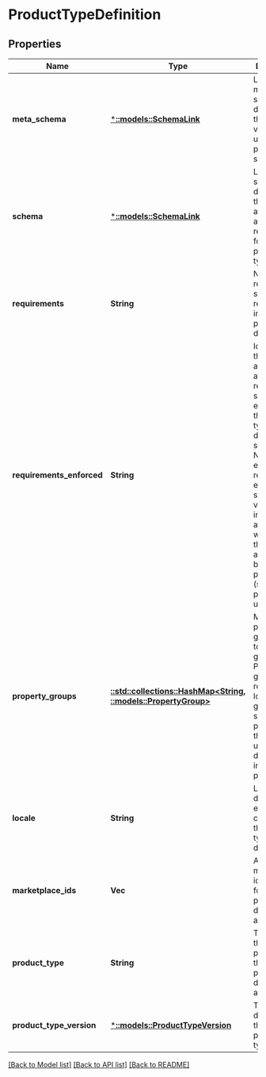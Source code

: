 # ProductTypeDefinition

## Properties
Name | Type | Description | Notes
------------ | ------------- | ------------- | -------------
**meta_schema** | [***::models::SchemaLink**](SchemaLink.md) | Link to meta-schema describing the vocabulary used by the product type schema. | [optional] [default to null]
**schema** | [***::models::SchemaLink**](SchemaLink.md) | Link to schema describing the attributes and requirements for the product type. | [default to null]
**requirements** | **String** | Name of the requirements set represented in this product type definition. | [default to null]
**requirements_enforced** | **String** | Identifies if the required attributes for a requirements set are enforced by the product type definition schema. Non-enforced requirements enable structural validation of individual attributes without all of the required attributes being present (such as for partial updates). | [default to null]
**property_groups** | [**::std::collections::HashMap<String, ::models::PropertyGroup>**](PropertyGroup.md) | Mapping of property group names to property groups. Property groups represent logical groupings of schema properties that can be used for display or informational purposes. | [default to null]
**locale** | **String** | Locale of the display elements contained in the product type definition. | [default to null]
**marketplace_ids** | **Vec<String>** | Amazon marketplace identifiers for which the product type definition is applicable. | [default to null]
**product_type** | **String** | The name of the Amazon product type that this product type definition applies to. | [default to null]
**product_type_version** | [***::models::ProductTypeVersion**](ProductTypeVersion.md) | The version details for the Amazon product type. | [default to null]

[[Back to Model list]](../README.md#documentation-for-models) [[Back to API list]](../README.md#documentation-for-api-endpoints) [[Back to README]](../README.md)


